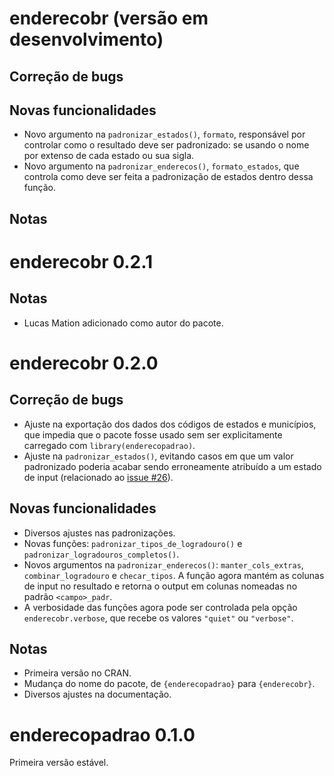# enderecobr (versão em desenvolvimento)

## Correção de bugs

## Novas funcionalidades

- Novo argumento na `padronizar_estados()`, `formato`, responsável por controlar
como o resultado deve ser padronizado: se usando o nome por extenso de cada
estado ou sua sigla.
- Novo argumento na `padronizar_enderecos()`, `formato_estados`, que controla
como deve ser feita a padronização de estados dentro dessa função.

## Notas

# enderecobr 0.2.1

## Notas

- Lucas Mation adicionado como autor do pacote.

# enderecobr 0.2.0

## Correção de bugs

- Ajuste na exportação dos dados dos códigos de estados e municípios, que
impedia que o pacote fosse usado sem ser explicitamente carregado com
`library(enderecopadrao)`.
- Ajuste na `padronizar_estados()`, evitando casos em que um valor padronizado
  poderia acabar sendo erroneamente atribuído a um estado de input (relacionado
  ao [issue #26](https://github.com/ipeaGIT/enderecobr/issues/26)).

## Novas funcionalidades

- Diversos ajustes nas padronizações.
- Novas funções: `padronizar_tipos_de_logradouro()` e
  `padronizar_logradouros_completos()`.
- Novos argumentos na `padronizar_enderecos()`: `manter_cols_extras`,
  `combinar_logradouro` e `checar_tipos`. A função agora mantém as
  colunas de input no resultado e retorna o output em colunas nomeadas no padrão
  `<campo>_padr`.
- A verbosidade das funções agora pode ser controlada pela opção
  `enderecobr.verbose`, que recebe os valores `"quiet"` ou `"verbose"`.

## Notas

- Primeira versão no CRAN.
- Mudança do nome do pacote, de `{enderecopadrao}` para `{enderecobr}`.
- Diversos ajustes na documentação.

# enderecopadrao 0.1.0

Primeira versão estável.
